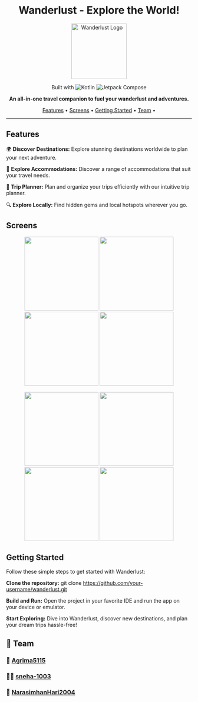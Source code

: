 

<h1 align="center">Wanderlust - Explore the World!</h1>

<p align="center">
  <img width="150" src="https://github.com/smartinternz02/SI-GuidedProject-587115-1696856769/assets/90548992/85a7095d-e75d-4a21-9b75-390a09922117" alt="Wanderlust Logo">
</p>

<p align="center">
  <span>Built with</span>
  <img src="https://img.shields.io/badge/kotlin-E24462?style=for-the-badge&logo=kotlin&logoColor=ffffff" alt="Kotlin">
  <img src="https://img.shields.io/badge/jetpack_compose-092937?style=for-the-badge&logo=jetpack-compose&logoColor=ffffff" alt="Jetpack Compose">
</p>

<p align="center">
  <strong>An all-in-one travel companion to fuel your wanderlust and adventures.</strong>
</p>

<p align="center">
  <a href="#features">Features</a> •
  <a href="#screenshots">Screens</a> •
  <a href="#getting-started">Getting Started</a> •
  <a href="#team">Team</a> •
  
</p>

---

## Features

🌍 **Discover Destinations:** Explore stunning destinations worldwide to plan your next adventure.

🏨 **Explore Accommodations:** Discover a range of accommodations that suit your travel needs.

📝 **Trip Planner:** Plan and organize your trips efficiently with our intuitive trip planner.

🔍 **Explore Locally:** Find hidden gems and local hotspots wherever you go.

## Screens


  <p align="center">
  <img width="200" src="https://github.com/chandravamsy25/Travel-APP/assets/90548992/00eb9f48-1383-4bdc-ab34-9e478116672c">
  <img width="200" src="https://github.com/chandravamsy25/Travel-APP/assets/90548992/94c3401d-8aa9-4e32-ba90-e4e70d993d73">
  <img width="200" src="https://github.com/chandravamsy25/Travel-APP/assets/90548992/5eb79728-c654-48b4-be02-d3349b858729">
  <img width="200" src="https://github.com/chandravamsy25/Travel-APP/assets/90548992/a59b4309-9521-41a3-b318-b7a64b9ff5c5">
</p>
<p align="center">
  <img width="200" src="https://github.com/chandravamsy25/Travel-APP/assets/90548992/b04db7fa-e1c2-4482-9305-557e579f4c9b">
  <img width="200" src="https://github.com/chandravamsy25/Travel-APP/assets/90548992/a8a11be3-39a7-4883-b525-5fd505ec4236">
  <img width="200" src="https://github.com/chandravamsy25/Travel-APP/assets/90548992/4ef1316f-6bb7-41ef-a5cb-8feefc4a8ba4">
  <img width="200" src="https://github.com/chandravamsy25/Travel-APP/assets/90548992/0186425b-3a69-47d8-b2c1-9debd8939db7">
</p>








## Getting Started

Follow these simple steps to get started with Wanderlust:

**Clone the repository:**
  git clone https://github.com/your-username/wanderlust.git

**Build and Run:**
Open the project in your favorite IDE and run the app on your device or emulator.

**Start Exploring:**
Dive into Wanderlust, discover new destinations, and plan your dream trips hassle-free!


## 🌟 Team

### 👤 **[Agrima5115](https://github.com/Agrima5115)**

### 👩‍💻 **[sneha-1003](https://github.com/sneha-1003)**

### 🚀 **[NarasimhanHari2004](https://github.com/NarasimhanHari2004)**


